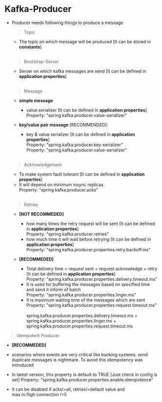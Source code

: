# Kafka-Producer
- Producer needs following things to produce a message <br>

  > Topic
    - The topic on which message will be produced [It can be stored in **constants**] <br><br>
      
  > Bootstrap-Server
    - Server on which kafka messages are send [It can be defined in **application properties**] <br><br>
  
  > Message
    - **simple message**
      - value serializer [It can be defined in **application properties**] <br>
        Property: "spring.kafka.producer.value-serializer" <br>
     
    - **key/value pair message** [RECOMMENDED]:
      - key & value serializer [It can be defined in **application properties**] <br>
        Property: "spring.kafka.producer.key-serializer" <br>
        Property: "spring.kafka.producer.value-serializer" <br><br>

  > Acknowledgement
    - To make system fault tolerant [It can be defined in **application properties**] <br>
    - It will depend on minimum insync replicas <br>
      Property: "spring.kafka.producer.acks" <br><br>

  > Retries
    - **[NOT RECOMMEDED]**
      - how many times the retry request will be sent [It can be defined in **application properties**] <br>
        Property: "spring.kafka.producer.retries" <br>
      - how much time it will wait before retrying [It can be defined in **application properties**] <br>
        Property: "spring.kafka.producer.properties.retry.backoff.ms" <br>

    - **[RECOMMEDED]**
      - Total delivery time = request sent + request acknowledge + retry [It can be defined in **application properties**] <br>
        Property: "spring.kafka.producer.properties.delivery.timeout.ms" <br>
      - It is used for buffering the messages based on specified time and send it inform of batch <br>
        Property: "spring.kafka.producer.properties.linger.ms" <br>
      - It is maximum waiting time of the messages which are sent <br>
        Property: "spring.kafka.producer.properties.request.timeout.ms" <br>        
        spring.kafka.producer.properties.delivery.timeout.ms = spring.kafka.producer.properties.linger.ms + spring.kafka.producer.properties.request.timeout.ms

> Idempotent Producer
  - **[RECOMMEDED]**
  - scenarios where events are very critical like banking systems. send duplicate messages is nightmare. To avoid this idempotency was introduced
  - In latest version, this property is default to TRUE [Just check in config is set]
    Property: "spring.kafka.producer.properties.enable.idempotence" <br>

  - It can be disabled if acks!=all, retries!=default value and max.in.fligh.connection !=5
